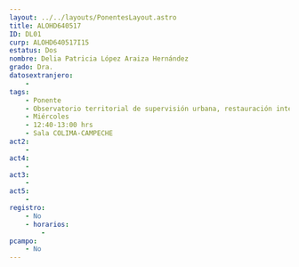 ```yaml
---
layout: ../../layouts/PonentesLayout.astro
title: ALOHD640517
ID: DL01
curp: ALOHD640517I15
estatus: Dos
nombre: Delia Patricia López Araiza Hernández
grado: Dra.
datosextranjero:
    - 
tags:
    - Ponente
    - Observatorio territorial de supervisión urbana, restauración integral en la Presa Madín, Estado de México
    - Miércoles
    - 12:40-13:00 hrs
    - Sala COLIMA-CAMPECHE
act2: 
    - 
act4: 
    - 
act3: 
    - 
act5: 
    - 
registro:
    - No
    - horarios:
        - 
pcampo:
    - No
---
```


